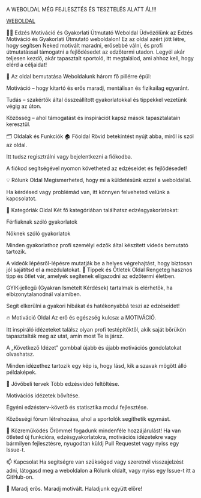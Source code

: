 A WEBOLDAL MÉG FEJLESZTÉS ÉS TESZTELÉS ALATT ÁL!!!

[WEBOLDAL](https://workoutwise.netlify.app/)

🏋️‍♂️ Edzés Motiváció és Gyakorlati Útmutató Weboldal
Üdvözölünk az Edzés Motiváció és Gyakorlati Útmutató weboldalon!
Ez az oldal azért jött létre, hogy segítsen Neked motivált maradni, erősebbé válni, és profi útmutatással támogatni a fejlődésedet az edzőtermi utadon. Legyél akár teljesen kezdő, akár tapasztalt sportoló, itt megtalálod, ami ahhoz kell, hogy elérd a céljaidat!

🌟 Az oldal bemutatása
Weboldalunk három fő pillérre épül:

Motiváció – hogy kitartó és erős maradj, mentálisan és fizikailag egyaránt.

Tudás – szakértők által összeállított gyakorlatokkal és tippekkel vezetünk végig az úton.

Közösség – ahol támogatást és inspirációt kapsz mások tapasztalatain keresztül.

🗂️ Oldalak és Funkciók
🏠 Főoldal
Rövid betekintést nyújt abba, miről is szól az oldal.

Itt tudsz regisztrálni vagy bejelentkezni a fiókodba.

A fiókod segítségével nyomon követheted az edzéseidet és fejlődésedet!

💡 Rólunk Oldal
Megismerheted, hogy mi a küldetésünk ezzel a weboldallal.

Ha kérdésed vagy problémád van, itt könnyen felveheted velünk a kapcsolatot.

💪 Kategóriák Oldal
Két fő kategóriában találhatsz edzésgyakorlatokat:

Férfiaknak szóló gyakorlatok

Nőknek szóló gyakorlatok

Minden gyakorlathoz profi személyi edzők által készített videós bemutató tartozik.

A videók lépésről-lépésre mutatják be a helyes végrehajtást, hogy biztosan jól sajátítsd el a mozdulatokat.
🧠 Tippek és Ötletek Oldal
Rengeteg hasznos tipp és ötlet vár, amelyek segítenek eligazodni az edzőtermi életben.

GYIK-jellegű (Gyakran Ismételt Kérdések) tartalmak is elérhetők, ha elbizonytalanodnál valamiben.

Segít elkerülni a gyakori hibákat és hatékonyabbá teszi az edzéseidet!

🔥 Motiváció Oldal
Az erő és egészség kulcsa: a MOTIVÁCIÓ.

Itt inspiráló idézeteket találsz olyan profi testépítőktől, akik saját bőrükön tapasztalták meg az utat, amin most Te is jársz.

A „Következő Idézet” gombbal újabb és újabb motivációs gondolatokat olvashatsz.

Minden idézethez tartozik egy kép is, hogy lásd, kik a szavak mögött álló példaképek.

🚀 Jövőbeli tervek
Több edzésvideó feltöltése.

Motivációs idézetek bővítése.

Egyéni edzésterv-követő és statisztika modul fejlesztése.

Közösségi fórum létrehozása, ahol a sportolók segíthetik egymást.

🤝 Közreműködés
Örömmel fogadunk mindenféle hozzájárulást!
Ha van ötleted új funkcióra, edzésgyakorlatokra, motivációs idézetekre vagy bármilyen fejlesztésre, nyugodtan küldj Pull Requestet vagy nyiss egy Issue-t.

📫 Kapcsolat
Ha segítségre van szükséged vagy szeretnél visszajelzést adni, látogasd meg a weboldalon a Rólunk oldalt, vagy nyiss egy Issue-t itt a GitHub-on.

💪 Maradj erős. Maradj motivált. Haladjunk együtt előre!

